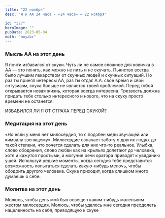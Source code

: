 ```yaml
---
title: "22 ноября"
desc: "Я и АА 24 часа - «24 часа» — 22 ноября"

id: "327"
heroImage: ""
pubDate: 2023-05-04
moth: "noyabr"
---
```


### Мысль АА на этот день

Я почти избавился от скуки. Чуть ли не самое сложное для новичка в АА — это
понять, как можно не пить и не скучать. Пьянство всегда было лучшим лекарством
от скучных людей и скучных ситуаций. Но раз ты принял интересы АА, раз ты
отдал А.А. свое время и свой энтузиазм, скука больше не является твоей
проблемой. Перед тобой открывается новая жизнь, которая всегда интересна.
Трезвость должна придать тебе столько интересного и нового, что на скуку
просто времени не останется.

ИЗБАВИЛСЯ ЛИ Я ОТ СТРАХА ПЕРЕД СКУКОЙ?

### Медитация на этот день

«Но если у меня нет милосердия, то я подобен меди звучащей или кимвалу
звенящему». Милосердие означает заботу о других людях до такой степени, что
хочется сделать для них что-то реальное. Улыбка, слово ободрения, слово любви
как на крыльях долетают до человека, хотя и кажутся простыми, а могучие речи
оратора приводят к увяданию ушей. Используй редкие моменты, когда сегодня тебе
представится возможность попытаться сделать какую-нибудь мелочь, чтобы
ободрить другого человека. Скука приходит, когда слишком много думаешь о себе.

### Молитва на этот день

Молюсь, чтобы день мой был освещен каким-нибудь маленьким жестом милосердия.
Молюсь, чтобы удалось мне сегодня преодолеть нацеленность на себя, приводящую
к скуке
